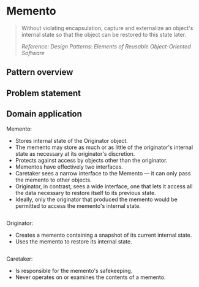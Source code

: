 <br />

# Memento

> Without violating encapsulation, capture and externalize an object's internal state so that the object can be restored to this state later.
>
> _Reference: Design Patterns: Elements of Reusable Object-Oriented Software_

## Pattern overview

## Problem statement

## Domain application

Memento:

- Stores internal state of the Originator object. 
- The memento may store as much or as little of the originator's internal state as necessary at its originator's discretion.
- Protects against access by objects other than the originator. 
- Mementos have effectively two interfaces. 
- Caretaker sees a narrow interface to the Memento — it can only pass the memento to other objects.
- Originator, in contrast, sees a wide interface, one that lets it access all the data necessary to restore itself to its previous state.
- Ideally, only the originator that produced the memento would be permitted to access the memento's internal state.

```swift

```

Originator:

- Creates a memento containing a snapshot of its current internal state.
- Uses the memento to restore its internal state.

```swift

```

Caretaker:

- Is responsible for the memento's safekeeping.
- Never operates on or examines the contents of a memento.

```swift

```
